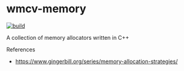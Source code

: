 # wmcv-memory
[![build](https://github.com/McMassiveNZ/wmcv-memory/actions/workflows/ci.yml/badge.svg)](https://github.com/McMassiveNZ/wmcv-memory/actions/workflows/ci.yml)

A collection of memory allocators written in C++

References
* https://www.gingerbill.org/series/memory-allocation-strategies/
